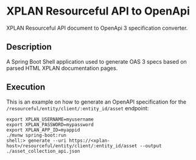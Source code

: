 # XPLAN Resourceful API to OpenApi

XPLAN Resourceful API document to OpenApi 3 specification converter.

## Description

A Spring Boot Shell application used to generate OAS 3 specs based on parsed HTML XPLAN documentation pages.

## Execution

This is an example on how to generate an OpenAPI specification for the `/resourceful/entity/client/:entity_id/asset` endpoint:

```shell
export XPLAN_USERNAME=myusername
export XPLAN_PASSWORD=mypassword
export XPLAN_APP_ID=myappid
./mvnw spring-boot:run
shell:> generate --uri https://<xplan-host>/resourceful/entity/client/:entity_id/asset --output ./asset_collection_api.json
```
